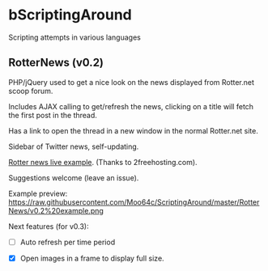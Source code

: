 bScriptingAround
===============

Scripting attempts in various languages


RotterNews (v0.2)
------

PHP/jQuery used to get a nice look on the news displayed from Rotter.net scoop forum.

Includes AJAX calling to get/refresh the news, clicking on a title will fetch the first post in the thread.

Has a link to open the thread in a new window in the normal Rotter.net site.

Sidebar of Twitter news, self-updating.

[Rotter news live example]. (Thanks to 2freehosting.com).

Suggestions welcome (leave an issue).

Example preview:
https://raw.githubusercontent.com/Moo64c/ScriptingAround/master/RotterNews/v0.2%20example.png

Next features (for v0.3):
 - [ ] Auto refresh per time period
 - [x] Open images in a frame to display full size.


[Rotter news live example]:http://rotternews.2fh.co/RotterNews/
